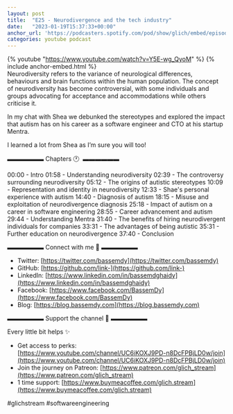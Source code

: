 ```yaml
---
layout: post
title:  "E25 - Neurodivergence and the tech industry"
date:   "2023-01-19T15:37:33+00:00"
anchor_url: 'https://podcasters.spotify.com/pod/show/glich/embed/episodes/E25---Neurodivergence-and-the-tech-industry-e1tilou/a-a96fuou'
categories: youtube podcast
---
```

{% youtube  "https://www.youtube.com/watch?v=Y5E-wg_QyoM" %}
{% include anchor-embed.html %}
<br />
Neurodiversity refers to the variance of neurological differences, behaviours and brain functions within the human population. The concept of neurodiversity has become controversial, with some individuals and groups advocating for acceptance and accommodations while others criticise it. 

In my chat with Shea we debunked the stereotypes and explored the impact that autism has on his career as a software engineer and CTO at his startup Mentra. 

I learned a lot from Shea as I’m sure you will too!

▬▬▬▬▬▬ Chapters 🕐  ▬▬▬▬▬▬

00:00 - Intro
01:58 - Understanding neurodiversity
02:39 - The controversy surrounding neurodiversity
05:12 - The origins of autistic stereotypes
10:09 - Representation and identity in neurodiversity
12:33 - Shae's personal experience with autism
14:40 - Diagnosis of autism
18:15 - Misuse and exploitation of neurodivergence diagnosis
25:18 - Impact of autism on a career in software engineering
28:55 - Career advancement and autism
29:44 - Understanding Mentra
31:40 - The benefits of hiring neurodivergent individuals for companies
33:31 - The advantages of being autistic
35:31 - Further education on neurodivergence
37:40 - Conclusion

▬▬▬▬▬▬ Connect with me 👋 ▬▬▬▬▬▬

- Twitter: [https://twitter.com/bassemdy](https://twitter.com/bassemdy)
- GitHub: [https://github.com/link-](https://github.com/link-)
- LinkedIn: [https://www.linkedin.com/in/bassemdghaidy](https://www.linkedin.com/in/bassemdghaidy)
- Facebook: [https://www.facebook.com/BassemDy](https://www.facebook.com/BassemDy)
- Blog: [https://blog.bassemdy.com](https://blog.bassemdy.com)

▬▬▬▬▬▬ Support the channel 💜 ▬▬▬▬▬▬

Every little bit helps ✨
- Get access to perks: [https://www.youtube.com/channel/UC6iKOXJ9PD-n8DcFPBjLD0w/join](https://www.youtube.com/channel/UC6iKOXJ9PD-n8DcFPBjLD0w/join)
- Join the journey on Patreon: [https://www.patreon.com/glich_stream](https://www.patreon.com/glich_stream)
- 1 time support: [https://www.buymeacoffee.com/glich.stream](https://www.buymeacoffee.com/glich.stream)

#glichstream #softwareengineering

